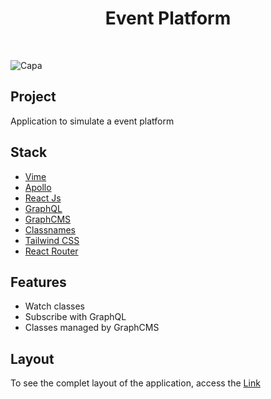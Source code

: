 <h1 align="center">Event Platform</h1>
<br/>

![Capa](https://user-images.githubusercontent.com/53982668/190944053-8117754f-d39a-486a-8ac0-84d8e8d225db.png)

<h2>Project</h2>
<p>Application to simulate a event platform</p>

<h2>Stack</h2>
<ul>
  <li><a href="https://vimejs.com/">Vime</a></li>
  <li><a href="https://www.apollographql.com/docs/react/">Apollo</a></li>
  <li><a href="https://pt-br.reactjs.org/">React Js</a></li>
  <li><a href="https://graphql.org/">GraphQL</a></li>
  <li><a href="https://hygraph.com/">GraphCMS</a></li>
  <li><a href="https://www.npmjs.com/package/classnames">Classnames</a></li>
  <li><a href="https://tailwindcss.com/">Tailwind CSS</a></li>
  <li><a href="https://reactrouter.com/en/main">React Router</a></li>
</ul>

<h2>Features</h2>
<ul>
 <li>Watch classes</li>
 <li>Subscribe with GraphQL</li>
 <li>Classes managed by GraphCMS</li>
</ul>

<h2>Layout</h2>
<p>To see the complet layout of the application, access the <a href='https://www.figma.com/file/eOgdL7xBcWouDz2sMccFIK/Plataforma-de-Evento---Ignite-Lab-(Community)'>Link</a></p>

